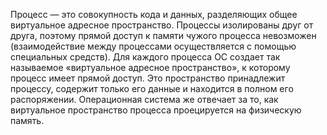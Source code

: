 Процесс — это совокупность кода и данных, разделяющих общее виртуальное адресное пространство.
Процессы изолированы друг от друга, поэтому прямой доступ к памяти чужого процесса невозможен (взаимодействие между процессами осуществляется с помощью специальных средств).
Для каждого процесса ОС создает так называемое «виртуальное адресное пространство», к которому процесс имеет прямой доступ.
Это пространство принадлежит процессу, содержит только его данные и находится в полном его распоряжении.
Операционная система же отвечает за то, как виртуальное пространство процесса проецируется на физическую память.
